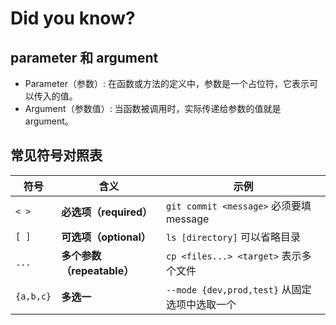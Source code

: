 # Did you know?

## parameter 和 argument

- Parameter（参数）: 在函数或方法的定义中，参数是一个占位符，它表示可以传入的值。
- Argument（参数值）: 当函数被调用时，实际传递给参数的值就是 argument。

## 常见符号对照表

| 符号      | 含义                       | 示例                                          |
| --------- | -------------------------- | --------------------------------------------- |
| `< >`     | **必选项（required）**     | `git commit <message>` 必须要填 message       |
| `[ ]`     | **可选项（optional）**     | `ls [directory]` 可以省略目录                 |
| `...`     | **多个参数（repeatable）** | `cp <files...> <target>` 表示多个文件         |
| `{a,b,c}` | **多选一**                 | `--mode {dev,prod,test}` 从固定选项中选取一个 |
